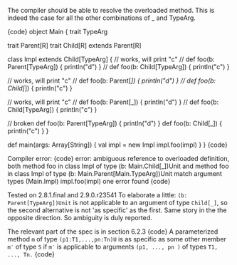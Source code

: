 The compiler should be able to resolve the overloaded method. This is indeed the case for all the other combinations of _ and TypeArg.

{code}
object Main {
 trait TypeArg

 trait Parent[R]
 trait Child[R] extends Parent[R]

 class Impl extends Child[TypeArg] {
   // works, will print "c"
//    def foo(b: Parent[TypeArg]) { println("d") }
//    def foo(b: Child[TypeArg]) { println("c") }

   // works, will print "c"
//    def foo(b: Parent[_]) { println("d") }
//    def foo(b: Child[_]) { println("c") }

   // works, will print "c"
//    def foo(b: Parent[_]) { println("d") }
//    def foo(b: Child[TypeArg]) { println("c") }

   // broken
   def foo(b: Parent[TypeArg]) { println("d") }
   def foo(b: Child[_]) { println("c") }
 }

 def main(args: Array[String]) {
   val impl = new Impl
   impl.foo(impl)
 }
}
{code}

Compiler error:
{code}
error: ambiguous reference to overloaded definition,
both method foo in class Impl of type (b: Main.Child[_])Unit
and  method foo in class Impl of type (b: Main.Parent[Main.TypeArg])Unit
match argument types (Main.Impl)
   impl.foo(impl)
one error found
{code}

Tested on 2.8.1.final and 2.9.0.r23541
To elaborate a little: `(b: Parent[TypeArg])Unit` is not applicable to an argument of type `Child[_]`, so the second alternative is not 'as specific' as the first. Same story in the the opposite direction. So ambiguity is duly reported.

The relevant part of the spec is in section 6.2.3
{code}
A parameterized method `m` of type `(p1:T1,...,pn:Tn)U` is as specific as 
some other member `m′` of type `S` if `m′` is applicable to arguments 
`(p1, ..., pn )` of types `T1, ..., Tn.`
{code}
